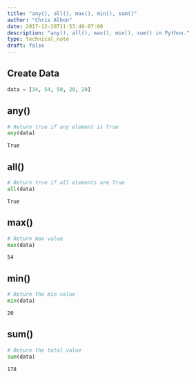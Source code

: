 ```yaml
---
title: "any(), all(), max(), min(), sum()"
author: "Chris Albon"
date: 2017-12-20T11:53:49-07:00
description: "any(), all(), max(), min(), sum() in Python."
type: technical_note
draft: false
---
```

## Create Data


```python
data = [34, 54, 50, 20, 20]
```

## any()


```python
# Return true if any element is True
any(data)
```




    True



## all()


```python
# Return true if all elements are True
all(data)
```




    True



## max()


```python
# Return max value
max(data)
```




    54



## min()


```python
# Return the min value
min(data)
```




    20



## sum()


```python
# Return the total value
sum(data)
```




    178


